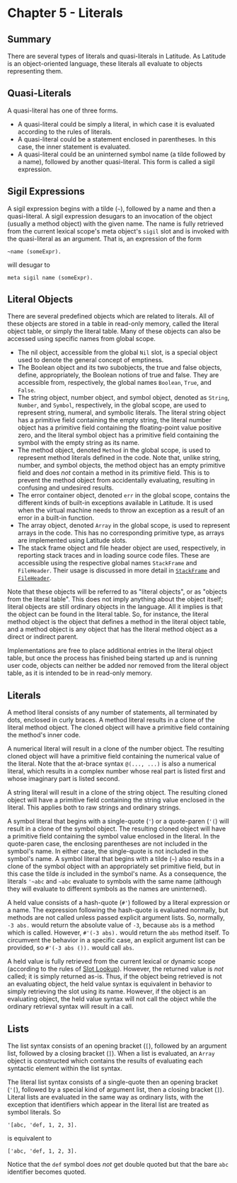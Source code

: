 
# Chapter 5 - Literals

## Summary

There are several types of literals and quasi-literals in Latitude. As
Latitude is an object-oriented language, these literals all evaluate
to objects representing them.

## Quasi-Literals

A quasi-literal has one of three forms.

 * A quasi-literal could be simply a literal, in which case it is
   evaluated according to the rules of literals.
 * A quasi-literal could be a statement enclosed in parentheses. In
   this case, the inner statement is evaluated.
 * A quasi-literal could be an uninterned symbol name (a tilde
   followed by a name), followed by another quasi-literal. This form
   is called a sigil expression.

## Sigil Expressions

A sigil expression begins with a tilde (`~`), followed by a name and
then a quasi-literal. A sigil expression desugars to an invocation of
the object (usually a method object) with the given name. The name is
fully retrieved from the current lexical scope's meta object's `sigil`
slot and is invoked with the quasi-literal as an argument. That is, an
expression of the form

    ~name (someExpr).

will desugar to

    meta sigil name (someExpr).

## Literal Objects

There are several predefined objects which are related to
literals. All of these objects are stored in a table in read-only
memory, called the literal object table, or simply the literal
table. Many of these objects can also be accessed using specific names
from global scope.

 * The nil object, accessible from the global `Nil` slot, is a special
   object used to denote the general concept of emptiness.
 * The Boolean object and its two subobjects, the true and false
   objects, define, appropriately, the Boolean notions of true and
   false. They are accessible from, respectively, the global names
   `Boolean`, `True`, and `False`.
 * The string object, number object, and symbol object, denoted as
   `String`, `Number`, and `Symbol`, respectively, in the global
   scope, are used to represent string, numeral, and symbolic
   literals. The literal string object has a primitive field
   containing the empty string, the literal number object has a
   primitive field containing the floating-point value positive zero,
   and the literal symbol object has a primitive field containing the
   symbol with the empty string as its name.
 * The method object, denoted `Method` in the global scope, is used to
   represent method literals defined in the code. Note that, unlike
   string, number, and symbol objects, the method object has an empty
   primitive field and does *not* contain a method in its primitive
   field. This is to prevent the method object from accidentally
   evaluating, resulting in confusing and undesired results.
 * The error container object, denoted `err` in the global scope,
   contains the different kinds of built-in exceptions available in
   Latitude. It is used when the virtual machine needs to throw an
   exception as a result of an error in a built-in function.
 * The array object, denoted `Array` in the global scope, is used to
   represent arrays in the code. This has no corresponding primitive
   type, as arrays are implemented using Latitude slots.
 * The stack frame object and file header object are used,
   respectively, in reporting stack traces and in loading source code
   files. These are accessible using the respective global names
   `StackFrame` and `FileHeader`. Their usage is discussed in more
   detail in [`StackFrame`](../ii_standard_library/stackframe.md)
   and [`FileHeader`](../ii_standard_library/fileheader.md).

Note that these objects will be referred to as "literal objects", or
as "objects from the literal table". This does not imply anything
about the object itself; literal objects are still ordinary objects in
the language. All it implies is that the object can be found in the
literal table. So, for instance, the literal method object is the
object that defines a method in the literal object table, and a method
object is any object that has the literal method object as a direct or
indirect parent.

Implementations are free to place additional entries in the literal
object table, but once the process has finished being started up and
is running user code, objects can neither be added nor removed from
the literal object table, as it is intended to be in read-only memory.

## Literals

A method literal consists of any number of statements, all terminated
by dots, enclosed in curly braces. A method literal results in a clone
of the literal method object. The cloned object will have a primitive
field containing the method's inner code.

A numerical literal will result in a clone of the number object. The
resulting cloned object will have a primitive field containing the
numerical value of the literal. Note that the at-brace syntax `@(...,
...)` is also a numerical literal, which results in a complex number
whose real part is listed first and whose imaginary part is listed
second.

A string literal will result in a clone of the string object. The
resulting cloned object will have a primitive field containing the
string value enclosed in the literal. This applies both to raw strings
and ordinary strings.

A symbol literal that begins with a single-quote (`'`) or a
quote-paren (`'(`) will result in a clone of the symbol object. The
resulting cloned object will have a primitive field containing the
symbol value enclosed in the literal. In the quote-paren case, the
enclosing parentheses are not included in the symbol's name. In either
case, the single-quote is not included in the symbol's name. A symbol
literal that begins with a tilde (`~`) also results in a clone of the
symbol object with an appropriately set primitive field, but in this
case the tilde *is* included in the symbol's name. As a consequence,
the literals `'~abc` and `~abc` evaluate to symbols with the same name
(although they will evaluate to different symbols as the names are
uninterned).

A held value consists of a hash-quote (`#'`) followed by a literal
expression or a name. The expression following the hash-quote is
evaluated normally, but methods are not called unless passed explicit
argument lists. So, normally, `-3 abs.` would return the absolute
value of `-3`, because `abs` is a method which is called. However,
`#'(-3 abs).` would return the `abs` method itself. To circumvent the
behavior in a specific case, an explicit argument list can be
provided, so `#'(-3 abs ()).` would call `abs`.

A held value is fully retrieved from the current
lexical or dynamic scope (according to the rules
of [Slot Lookup](ch4_evaluation.md#slot-lookup)). However, the
returned value is *not* called; it is simply returned as-is. Thus, if
the object being retrieved is not an evaluating object, the held value
syntax is equivalent in behavior to simply retrieving the slot using
its name. However, if the object is an evaluating object, the held
value syntax will not call the object while the ordinary retrieval
syntax will result in a call.

## Lists

The list syntax consists of an opening bracket (`[`), followed by an
argument list, followed by a closing bracket (`]`). When a list is
evaluated, an `Array` object is constructed which contains the results
of evaluating each syntactic element within the list syntax.

The literal list syntax consists of a single-quote then an opening
bracket (`'[`), followed by a special kind of argument list, then a
closing bracket (`]`). Literal lists are evaluated in the same way as
ordinary lists, with the exception that identifiers which appear in
the literal list are treated as symbol literals. So

    '[abc, 'def, 1, 2, 3].

is equivalent to

    ['abc, 'def, 1, 2, 3].

Notice that the `def` symbol does *not* get double quoted but that the
bare `abc` identifier becomes quoted.
